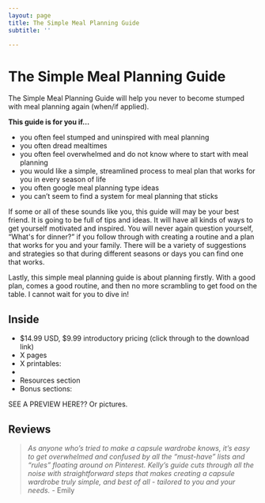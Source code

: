 ```yaml
---
layout: page
title: The Simple Meal Planning Guide
subtitle: ''

---
```

# The Simple Meal Planning Guide

The Simple Meal Planning Guide will help you never to become stumped with meal planning again (when/if applied).

**This guide is for you if…**

* you often feel stumped and uninspired with meal planning
* you often dread mealtimes
* you often feel overwhelmed and do not know where to start with meal planning
* you would like a simple, streamlined process to meal plan that works for you in every season of life
* you often google meal planning type ideas
* you can’t seem to find a system for meal planning that sticks

If some or all of these sounds like you, this guide will may be your best friend. It is going to be full of tips and ideas. It will have all kinds of ways to get yourself motivated and inspired. You will never again question yourself, “What's for dinner?” if you follow through with creating a routine and a plan that works for you and your family. There will be a variety of suggestions and strategies so that during different seasons or days you can find one that works.

Lastly, this simple meal planning guide is about planning firstly. With a good plan, comes a good routine, and then no more scrambling to get food on the table. I cannot wait for you to dive in!

## Inside

* $14.99 USD, $9.99 introductory pricing (click through to the download link)
* X pages
* X printables:
* 
* Resources section
* Bonus sections:

SEE A PREVIEW HERE?? Or pictures.

## Reviews

> _As anyone who’s tried to make a capsule wardrobe knows, it’s easy to get overwhelmed and confused by all the “must-have” lists and “rules” floating around on Pinterest. Kelly’s guide cuts through all the noise with straightforward steps that makes creating a capsule wardrobe truly simple, and best of all - tailored to you and your needs._ - Emily